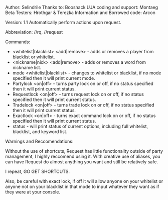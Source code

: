 Author: Selindrile
Thanks to: Booshack
LUA coding and support: Montaeg
Beta Testers: Hrothgar & Terezka
Information and Borrowed code: Arcon

Version: 1.1
Automatically perform actions upon request.

Abbreviation: //rq, //request

Commands:
* <whitelist|blacklist> <add|remove> <player> - adds or removes a player from blacklist or whitelist.
* <nickname|nick> <add|remove> <word> - adds or removes a word from nickname list.
* mode <whitelist|blacklist> - changes to whitelist or blacklist, if no mode specified then it will print current mode.
* Partylock <on|off> - turns party lock on or off, if no status specified then it will print current status.
* Requestlock <on|off> - turns request lock on or off, if no status specified then it will print current status.
* Tradelock <on|off> - turns trade lock on or off, if no status specified then it will print current status.
* Exactlock <on|off> - turns exact command lock on or off, if no status specified then it will print current status.
* status - will print status of current options, including full whitelist, blacklist, and keyword list.

Warnings and Reccomendations:

Without the use of shortcuts, Request has little functionality outside of party management, I highly reccomend using it.
With creative use of aliases, you can have Request do almost anything you want and still be relatively safe.

I repeat, GO GET SHORTCUTS.

Also, be careful with exact lock, if off it will allow anyone on your whitelist or anyone not on your blacklist in that mode to
input whatever they want as if they were at your console.
